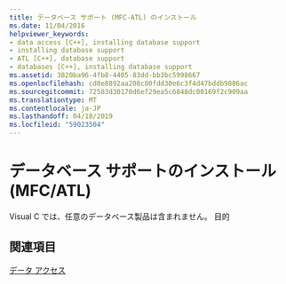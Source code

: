 ```yaml
---
title: データベース サポート (MFC-ATL) のインストール
ms.date: 11/04/2016
helpviewer_keywords:
- data access [C++], installing database support
- installing database support
- ATL [C++], database support
- databases [C++], installing database support
ms.assetid: 3820ba96-4fb8-4405-83dd-bb3bc5998667
ms.openlocfilehash: cd0e8892aa208c80fdd30e6c3f4d47bddb9886ac
ms.sourcegitcommit: 72583d30170d6ef29ea5c6848dc00169f2c909aa
ms.translationtype: MT
ms.contentlocale: ja-JP
ms.lasthandoff: 04/18/2019
ms.locfileid: "59023504"
---
```

# <a name="installing-database-support-mfcatl"></a>データベース サポートのインストール (MFC/ATL)

Visual C では、任意のデータベース製品は含まれません。 目的


## <a name="see-also"></a>関連項目

[データ アクセス](data-access-in-cpp.md)